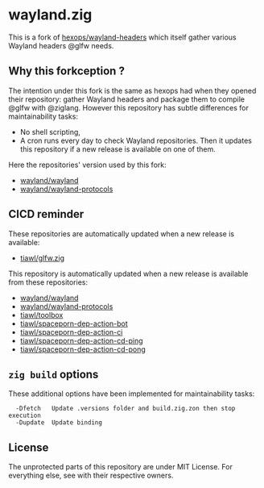 # wayland.zig

This is a fork of [hexops/wayland-headers](https://github.com/hexops/wayland-headers) which itself gather various Wayland headers @glfw needs.

## Why this forkception ?

The intention under this fork is the same as hexops had when they opened their repository: gather Wayland headers and package them to compile @glfw with @ziglang.
However this repository has subtle differences for maintainability tasks:
* No shell scripting,
* A cron runs every day to check Wayland repositories. Then it updates this repository if a new release is available on one of them.

Here the repositories' version used by this fork:
* [wayland/wayland](https://github.com/tiawl/wayland.zig/blob/trunk/.versions/wayland)
* [wayland/wayland-protocols](https://github.com/tiawl/wayland.zig/blob/trunk/.versions/wayland-protocols)

## CICD reminder

These repositories are automatically updated when a new release is available:
* [tiawl/glfw.zig](https://github.com/tiawl/glfw.zig)

This repository is automatically updated when a new release is available from these repositories:
* [wayland/wayland](https://gitlab.freedesktop.org/wayland/wayland)
* [wayland/wayland-protocols](https://gitlab.freedesktop.org/wayland/wayland-protocols)
* [tiawl/toolbox](https://github.com/tiawl/toolbox)
* [tiawl/spaceporn-dep-action-bot](https://github.com/tiawl/spaceporn-dep-action-bot)
* [tiawl/spaceporn-dep-action-ci](https://github.com/tiawl/spaceporn-dep-action-ci)
* [tiawl/spaceporn-dep-action-cd-ping](https://github.com/tiawl/spaceporn-dep-action-cd-ping)
* [tiawl/spaceporn-dep-action-cd-pong](https://github.com/tiawl/spaceporn-dep-action-cd-pong)

## `zig build` options

These additional options have been implemented for maintainability tasks:
```
  -Dfetch   Update .versions folder and build.zig.zon then stop execution
  -Dupdate  Update binding
```

## License

The unprotected parts of this repository are under MIT License. For everything else, see with their respective owners.
